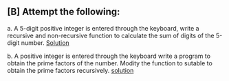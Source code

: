 ## [B] Attempt the following:

a. A 5-digit positive integer is entered through the keyboard, write a recursive and non-recursive function to calculate the sum of digits of the 5-digit number. [Solution](./a.c)

b. A positive integer is entered through the keyboard write a program to obtain the prime factors of the number. Modity the function to sutable to obtain the prime factors recursively. [solution](./b.c)

